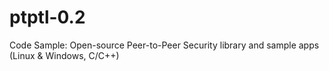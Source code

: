 # ptptl-0.2
Code Sample: Open-source Peer-to-Peer Security library and sample apps (Linux &amp; Windows, C/C++)
